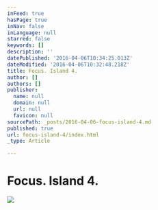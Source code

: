 ```yaml
---
inFeed: true
hasPage: true
inNav: false
inLanguage: null
starred: false
keywords: []
description: ''
datePublished: '2016-04-06T10:34:25.013Z'
dateModified: '2016-04-06T10:32:48.218Z'
title: Focus. Island 4.
author: []
authors: []
publisher:
  name: null
  domain: null
  url: null
  favicon: null
sourcePath: _posts/2016-04-06-focus-island-4.md
published: true
url: focus-island-4/index.html
_type: Article

---
```

# Focus. Island 4\.
![](https://the-grid-user-content.s3-us-west-2.amazonaws.com/bccf912c-3e24-4309-a980-1cc08916a724.jpg)